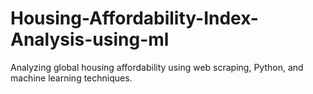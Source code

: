 # Housing-Affordability-Index-Analysis-using-ml
Analyzing global housing affordability using web scraping, Python, and machine learning techniques.
